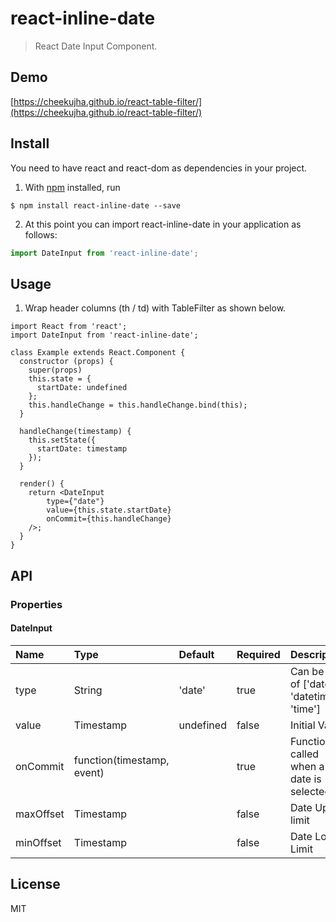 # react-inline-date

> React Date Input Component.

## Demo

[https://cheekujha.github.io/react-table-filter/](https://cheekujha.github.io/react-table-filter/)

## Install
You need to have react and react-dom as dependencies in your project.

1. With [npm](https://npmjs.org/) installed, run

```
$ npm install react-inline-date --save
```

2. At this point you can import react-inline-date in your application as follows:

```js
import DateInput from 'react-inline-date';

```

## Usage

1. Wrap header columns (th / td) with TableFilter as shown below.
```
import React from 'react';
import DateInput from 'react-inline-date';

class Example extends React.Component {
  constructor (props) {
    super(props)
    this.state = {
      startDate: undefined
    };
    this.handleChange = this.handleChange.bind(this);
  }

  handleChange(timestamp) {
    this.setState({
      startDate: timestamp
    });
  }

  render() {
    return <DateInput
        type={"date"}
        value={this.state.startDate}
        onCommit={this.handleChange}
    />;
  }
}
```
## API

### Properties

#### DateInput

Name | Type | Default | Required | Description 
:--- | :--- | :------ | :------- | :----------
type | String | 'date' | true | Can be one of ['date', 'datetime', 'time']
value | Timestamp | undefined | false | Initial Value
onCommit | function(timestamp, event) | | true | Function called when a date is selected
maxOffset | Timestamp | | false | Date Upper limit
minOffset | Timestamp | | false | Date Lower Limit

## License

MIT

